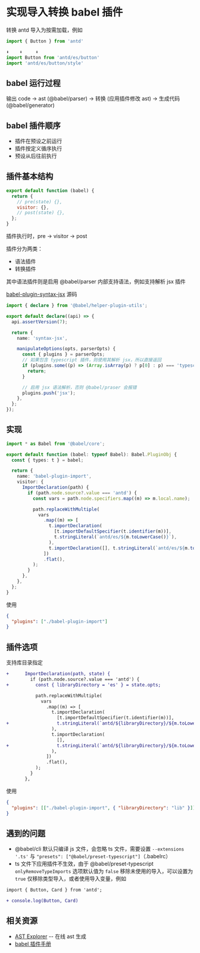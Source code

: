 # 实现导入转换 babel 插件

转换 antd 导入为按需加载，例如

```js
import { Button } from 'antd'

⬇️    ⬇️     ⬇️
import Button from 'antd/es/button'
import 'antd/es/button/style'
```

## babel 运行过程

输出 code -> ast (@babel/parser) -> 转换 (应用插件修改 ast) -> 生成代码 (@babel/generator)

## babel 插件顺序

- 插件在预设之前运行
- 插件按定义循序执行
- 预设从后往前执行

## 插件基本结构

```js
export default function (babel) {
  return {
    // pre(state) {},
    visitor: {},
    // post(state) {},
  };
}
```

插件执行时，pre -> visitor -> post

插件分为两类：

- 语法插件
- 转换插件

其中语法插件则是启用 @babel/parser 内部支持语法，例如支持解析 jsx 插件

[babel-plugin-syntax-jsx](https://github.com/babel/babel/blob/main/packages/babel-plugin-syntax-jsx/src/index.ts) 源码

```ts
import { declare } from '@babel/helper-plugin-utils';

export default declare((api) => {
  api.assertVersion(7);

  return {
    name: 'syntax-jsx',

    manipulateOptions(opts, parserOpts) {
      const { plugins } = parserOpts;
      // 如果包含 typescript 插件，则使用其解析 jsx，所以直接返回
      if (plugins.some((p) => (Array.isArray(p) ? p[0] : p) === 'typescript')) {
        return;
      }

      // 启用 jsx 语法解析，否则 @babel/praser 会报错
      plugins.push('jsx');
    },
  };
});
```

## 实现

```ts
import * as Babel from '@babel/core';

export default function (babel: typeof Babel): Babel.PluginObj {
  const { types: t } = babel;

  return {
    name: 'babel-plugin-import',
    visitor: {
      ImportDeclaration(path) {
        if (path.node.source?.value === 'antd') {
          const vars = path.node.specifiers.map((m) => m.local.name);

          path.replaceWithMultiple(
            vars
              .map((m) => [
                t.importDeclaration(
                  [t.importDefaultSpecifier(t.identifier(m))],
                  t.stringLiteral(`antd/es/${m.toLowerCase()}`),
                ),
                t.importDeclaration([], t.stringLiteral(`antd/es/${m.toLowerCase()}/style`)),
              ])
              .flat(),
          );
        }
      },
    },
  };
}
```

使用

```json
{
  "plugins": ["./babel-plugin-import"]
}
```

## 插件选项

支持库目录指定

```diff
+      ImportDeclaration(path, state) {
         if (path.node.source?.value === 'antd') {
+          const { libraryDirectory = 'es' } = state.opts;

           path.replaceWithMultiple(
             vars
               .map((m) => [
                 t.importDeclaration(
                   [t.importDefaultSpecifier(t.identifier(m))],
+                  t.stringLiteral(`antd/${libraryDirectory}/${m.toLowerCase()}`),
                 ),
                 t.importDeclaration(
                   [],
+                  t.stringLiteral(`antd/${libraryDirectory}/${m.toLowerCase()}/style`),
                 ),
               ])
               .flat(),
           );
         }
       },
```

使用

```json
{
  "plugins": [["./babel-plugin-import", { "libraryDirectory": "lib" }]]
}
```

## 遇到的问题

- @babel/cli 默认只编译 js 文件，会忽略 ts 文件，需要设置 `--extensions '.ts'` 与 `"presets": ["@babel/preset-typescript"]`（.babelrc）
- ts 文件下应用插件不生效，由于 @babel/preset-typescript `onlyRemoveTypeImports` 选项默认值为 `false` 移除未使用的导入，可以设置为 `true` 仅移除类型导入，或者使用导入变量，例如

```diff
import { Button, Card } from 'antd';

+ console.log(Button, Card)
```

## 相关资源

- [AST Explorer](https://astexplorer.net) -- 在线 ast 生成
- [babel 插件手册](https://github.com/jamiebuilds/babel-handbook/blob/master/translations/zh-Hans/plugin-handbook.md)
